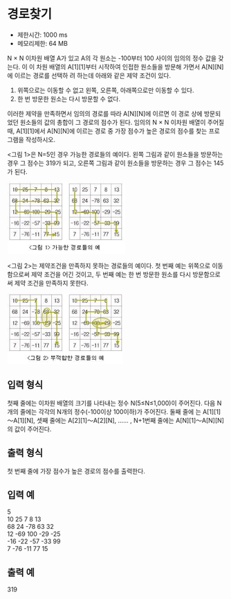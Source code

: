# 경로찾기
- 제한시간: 1000 ms
- 메모리제한: 64 MB

N × N 이차원 배열 A가 있고 A의 각 원소는 -100부터 100 사이의 임의의 정수 값을 갖는다. 이 이 차원 배열의 A[1][1]부터 시작하여 인접한 원소들을 방문해 가면서 A[N][N]에 이르는 경로를 선택하 려 하는데 아래와 같은 제약 조건이 있다.  

1. 위쪽으로는 이동할 수 없고 왼쪽, 오른쪽, 아래쪽으로만 이동할 수 있다.  
2. 한 번 방문한 원소는 다시 방문할 수 없다.  

 

이러한 제약을 만족하면서 임의의 경로를 따라 A[N][N]에 이르면 이 경로 상에 방문되었던 원소들의 값의 총합이 그 경로의 점수가 된다. 임의의 N × N 이차원 배열이 주어질 때, A[1][1]에서 A[N][N]에 이르는 경로 중 가장 점수가 높은 경로의 점수를 찾는 프로그램을 작성하시오.  

 
<그림 1>은 N=5인 경우 가능한 경로들의 예이다. 왼쪽 그림과 같이 원소들을 방문하는 경우 그 점수는 319가 되고, 오른쪽 그림과 같이 원소들을 방문하는 경우 그 점수는 145가 된다.

 
![그림1](./find_path_1.jpg)
 

<그림 2>는 제약조건을 만족하지 못하는 경로들의 예이다. 첫 번째 예는 위쪽으로 이동함으로써 제약 조건을 어긴 것이고, 두 번째 예는 한 번 방문한 원소를 다시 방문함으로써 제약 조건을 만족하지 못한다.

 

![그림2](./find_path_2.jpg)
 



 ## 입력 형식
첫째 줄에는 이차원 배열의 크기를 나타내는 정수 N(5≤N≤1,000)이 주어진다. 다음 N개의 줄에는 각각의 N개의 정수(-100이상 100이하)가 주어진다.
둘째 줄에 는 A[1][1]～A[1][N], 셋째 줄에는 A[2][1]～A[2][N], …… , N+1번째 줄에는 A[N][1]～A[N][N]의 값이 주어진다.


## 출력 형식
첫 번째 줄에 가장 점수가 높은 경로의 점수를 출력한다.


## 입력 예
5  
10 25 7 8 13  
68 24 -78 63 32  
12 -69 100 -29 -25  
-16 -22 -57 -33 99  
7 -76 -11 77 15  
  
## 출력 예
319  